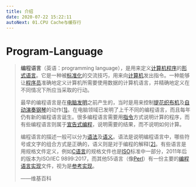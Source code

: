 ```yaml
---
title: 介绍
date: 2020-07-22 15:22:11
autoNext: 01.CPU Cache与缓存行
---
```

# Program-Language

> **编程语言**（英语：programming language），是用来定义[计算机程序](https://zh.wikipedia.org/wiki/计算机程序)的[形式语言](https://zh.wikipedia.org/wiki/形式語言)。它是一种被[标准化](https://zh.wikipedia.org/wiki/标准化)的交流技巧，用来向[计算机](https://zh.wikipedia.org/wiki/计算机)发出指令。一种能够让[程序员](https://zh.wikipedia.org/wiki/程序员)准确地定义计算机所需要使用数据的计算机语言，并精确地定义在不同情况下所应当采取的行动。
>
> 最早的编程语言是在[电脑发明](https://zh.wikipedia.org/wiki/計算機硬體歷史)之前产生的，当时是用来控制[提花织布机](https://zh.wikipedia.org/w/index.php?title=提花織布機&action=edit&redlink=1)及[自动演奏钢琴](https://zh.wikipedia.org/wiki/自動演奏鋼琴)的动作[[1\]](https://zh.wikipedia.org/wiki/编程语言#cite_note-1)。在电脑领域已发明了上千不同的编程语言，而且每年仍有新的编程语言诞生。很多编程语言需要用[指令](https://zh.wikipedia.org/wiki/指令式編程)方式说明计算的程序，而有些编程语言则属于[宣告式编程](https://zh.wikipedia.org/w/index.php?title=宣告式程式設計&action=edit&redlink=1)，说明需要的结果，而不说明如何计算。
>
> 编程语言的描述一般可以分为[语法](https://zh.wikipedia.org/w/index.php?title=語法_(程式語言)&action=edit&redlink=1)及[语义](https://zh.wikipedia.org/wiki/语义)。语法是说明编程语言中，哪些符号或文字的组合方式是正确的，语义则是对于编程的解释[[2\]](https://zh.wikipedia.org/wiki/编程语言#cite_note-2)。有些语言是用规格文件定义，例如[C语言](https://zh.wikipedia.org/wiki/C語言)的规格文件也是[ISO](https://zh.wikipedia.org/wiki/ISO)标准中一部分，2011年后的版本为ISO/IEC 9899:2017，而其他55语言（像[Perl](https://zh.wikipedia.org/wiki/Perl)）有一份主要的[编程语言实现](https://zh.wikipedia.org/w/index.php?title=编程语言实现&action=edit&redlink=1)文件，视为是[参考实现](https://zh.wikipedia.org/w/index.php?title=參考實現&action=edit&redlink=1)。
>
> ——维基百科

